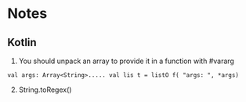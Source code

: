 # Notes

## Kotlin

1. You should unpack an array to provide it in a function with #vararg

`val args: Array<String>.....
 val lis t = listO f( "args: ", *args)`
 
 2. String.toRegex()
 
 
